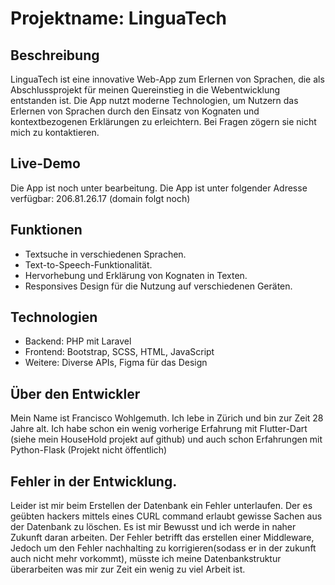 # Projektname: LinguaTech

## Beschreibung
LinguaTech ist eine innovative Web-App zum Erlernen von Sprachen, die als Abschlussprojekt für meinen Quereinstieg in die Webentwicklung entstanden ist. Die App nutzt moderne Technologien, um Nutzern das Erlernen von Sprachen durch den Einsatz von Kognaten und kontextbezogenen Erklärungen zu erleichtern.
Bei Fragen zögern sie nicht mich zu kontaktieren.

## Live-Demo
Die App ist noch unter bearbeitung. 
Die App ist unter folgender Adresse verfügbar: 206.81.26.17 (domain folgt noch)

## Funktionen
- Textsuche in verschiedenen Sprachen.
- Text-to-Speech-Funktionalität.
- Hervorhebung und Erklärung von Kognaten in Texten.
- Responsives Design für die Nutzung auf verschiedenen Geräten.

## Technologien
- Backend: PHP mit Laravel
- Frontend: Bootstrap, SCSS, HTML, JavaScript
- Weitere: Diverse APIs, Figma für das Design

## Über den Entwickler
Mein Name ist Francisco Wohlgemuth. Ich lebe in Zürich und bin zur Zeit 28 Jahre alt.
Ich habe schon ein wenig vorherige Erfahrung mit Flutter-Dart (siehe mein HouseHold projekt auf github) und auch schon Erfahrungen mit Python-Flask (Projekt nicht öffentlich)


## Fehler in der Entwicklung.
Leider ist mir beim Erstellen der Datenbank ein Fehler unterlaufen. Der es geübten hackers mittels eines CURL command erlaubt gewisse Sachen aus der Datenbank zu löschen.
Es ist mir Bewusst und ich werde in naher Zukunft daran arbeiten.
Der Fehler betrifft das erstellen einer Middleware, Jedoch um den Fehler nachhalting zu korrigieren(sodass er in der zukunft auch nicht mehr vorkommt), müsste ich meine Datenbankstruktur überarbeiten was mir zur Zeit ein wenig zu viel Arbeit ist.